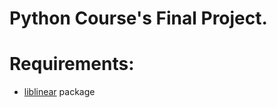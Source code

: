 # Python Course's Final Project. 

# Requirements:
 
 - [liblinear](https://github.com/cjlin1/liblinear) package
 
